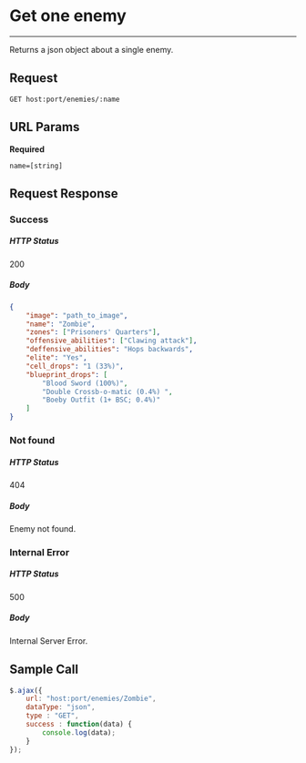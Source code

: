 # Get one enemy
---

Returns a json object about a single enemy.

## Request

`GET host:port/enemies/:name`

## URL Params

**Required**

`name=[string]`

## Request Response

### Success

##### HTTP Status

200

##### Body

```json
{
    "image": "path_to_image",
    "name": "Zombie",
    "zones": ["Prisoners' Quarters"],
    "offensive_abilities": ["Clawing attack"],
    "deffensive_abilities": "Hops backwards",
    "elite": "Yes",
    "cell_drops": "1 (33%)",
    "blueprint_drops": [
        "Blood Sword (100%)",
        "Double Crossb-o-matic (0.4%) ",
        "Boeby Outfit (1+ BSC; 0.4%)"
    ]
}
```

### Not found

##### HTTP Status

404

##### Body

Enemy not found.

### Internal Error

##### HTTP Status

500

##### Body

Internal Server Error.

## Sample Call

```javascript
$.ajax({
    url: "host:port/enemies/Zombie",
    dataType: "json",
    type : "GET",
    success : function(data) {
        console.log(data);
    }
});
```
